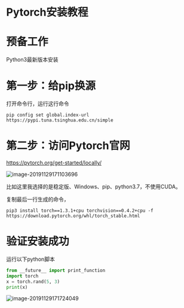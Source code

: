 # Pytorch安装教程



# 预备工作

Python3最新版本安装

# 第一步：给pip换源

打开命令行，运行这行命令

```shell
pip config set global.index-url https://pypi.tuna.tsinghua.edu.cn/simple
```

# 第二步：访问Pytorch官网

 https://pytorch.org/get-started/locally/ 

![image-20191129171103696](C:\Users\40743\AppData\Roaming\Typora\typora-user-images\image-20191129171103696.png)

比如这里我选择的是稳定版、Windows、pip、python3.7，不使用CUDA。

复制最后一行生成的命令，

```shell
pip3 install torch==1.3.1+cpu torchvision==0.4.2+cpu -f https://download.pytorch.org/whl/torch_stable.html
```

# 验证安装成功

运行以下python脚本

```python
from __future__ import print_function
import torch
x = torch.rand(5, 3)
print(x)
```

![image-20191129171724049](C:\Users\40743\AppData\Roaming\Typora\typora-user-images\image-20191129171724049.png)

